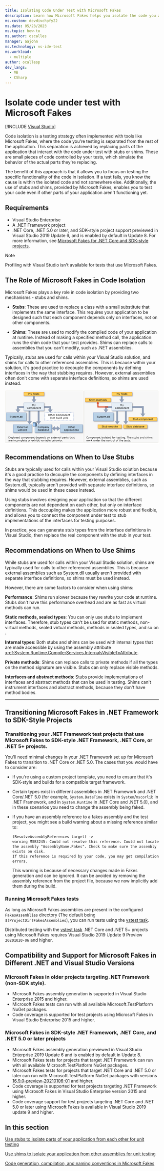 ```yaml
---
title: Isolating Code Under Test with Microsoft Fakes
description: Learn how Microsoft Fakes helps you isolate the code you are testing by replacing other parts of the application with stubs or shims.
ms.custom: devdivchpfy22
ms.date: 05/23/2023
ms.topic: how-to
ms.author: oscalles
manager: aajohn
ms.technology: vs-ide-test
ms.workload: 
  - multiple
author: ocallesp
dev_langs: 
  - VB
  - CSharp
---
```

# Isolate code under test with Microsoft Fakes

 [!INCLUDE [Visual Studio](~/includes/applies-to-version/vs-windows-only.md)]

Code isolation is a testing strategy often implemented with tools like Microsoft Fakes, where the code you're testing is separated from the rest of the application. This separation is achieved by replacing parts of the application that interact with the code under test with stubs or shims. These are small pieces of code controlled by your tests, which simulate the behavior of the actual parts they're replacing.

The benefit of this approach is that it allows you to focus on testing the specific functionality of the code in isolation. If a test fails, you know the cause is within the isolated code and not somewhere else. Additionally, the use of stubs and shims, provided by Microsoft Fakes, enables you to test your code even if other parts of your application aren't functioning yet.

## Requirements

- Visual Studio Enterprise
- A .NET Framework project
- .NET Core, .NET 5.0 or later, and SDK-style project support previewed in Visual Studio 2019 Update 6, and is enabled by default in Update 8. For more information, see [Microsoft Fakes for .NET Core and SDK-style projects](/visualstudio/releases/2019/release-notes#microsoft-fakes-for-net-core-and-sdk-style-projects).

> [!NOTE]
> Profiling with Visual Studio isn't available for tests that use Microsoft Fakes.

## The Role of Microsoft Fakes in Code Isolation

Microsoft Fakes plays a key role in code isolation by providing two mechanisms - stubs and shims.

- **Stubs**: These are used to replace a class with a small substitute that implements the same interface. This requires your application to be designed such that each component depends only on interfaces, not on other components​​.

- **Shims**: These are used to modify the compiled code of your application at runtime. Instead of making a specified method call, the application runs the shim code that your test provides. Shims can replace calls to assemblies that you can't modify, such as .NET assemblies​​.

Typically, stubs are used for calls within your Visual Studio solution, and shims for calls to other referenced assemblies. This is because within your solution, it's good practice to decouple the components by defining interfaces in the way that stubbing requires. However, external assemblies often don't come with separate interface definitions, so shims are used instead.

![Diagram that show Fakes replacing other components.](../test/media/microsoft-fakes-fakes-2.png)

## Recommendations on When to Use Stubs

Stubs are typically used for calls within your Visual Studio solution because it's a good practice to decouple the components by defining interfaces in the way that stubbing requires. However, external assemblies, such as System.dll, typically aren't provided with separate interface definitions, so shims would be used in these cases instead​​.

Using stubs involves designing your application so that the different components are not dependent on each other, but only on interface definitions. This decoupling makes the application more robust and flexible, and allows you to connect the component under test to stub implementations of the interfaces for testing purposes​​.

In practice, you can generate stub types from the interface definitions in Visual Studio, then replace the real component with the stub in your test.

## Recommendations on When to Use Shims

While stubs are used for calls within your Visual Studio solution, shims are typically used for calls to other referenced assemblies. This is because external assemblies such as System.dll usually aren't provided with separate interface definitions, so shims must be used instead.

However, there are some factors to consider when using shims:

**Performance**: Shims run slower because they rewrite your code at runtime. Stubs don't have this performance overhead and are as fast as virtual methods can run​​.

**Static methods, sealed types**: You can only use stubs to implement interfaces. Therefore, stub types can't be used for static methods, non-virtual methods, sealed virtual methods, methods in sealed types, and so on​​.

**Internal types**: Both stubs and shims can be used with internal types that are made accessible by using the assembly attribute  <xref:System.Runtime.CompilerServices.InternalsVisibleToAttribute>​.

**Private methods**: Shims can replace calls to private methods if all the types on the method signature are visible. Stubs can only replace visible methods​​.

**Interfaces and abstract methods**: Stubs provide implementations of interfaces and abstract methods that can be used in testing. Shims can't instrument interfaces and abstract methods, because they don't have method bodies.

---

## Transitioning Microsoft Fakes in .NET Framework to SDK-Style Projects
### Transitioning your .NET Framework test projects that use Microsoft Fakes to SDK-style .NET Framework, .NET Core, or .NET 5+ projects.

You'll need minimal changes in your .NET Framework set up for Microsoft Fakes to transition to .NET Core or .NET 5.0. The cases that you would have to consider are:

- If you're using a custom project template, you need to ensure that it's SDK-style and builds for a compatible target framework.
- Certain types exist in different assemblies in .NET Framework and .NET Core/.NET 5.0 (for example, `System.DateTime` exists in `System`/`mscorlib` in .NET Framework, and in `System.Runtime` in .NET Core and .NET 5.0), and in these scenarios you need to change the assembly being faked.
- If you have an assembly reference to a fakes assembly and the test project, you might see a build warning about a missing reference similar to:

  ```
  (ResolveAssemblyReferences target) ->
  warning MSB3245: Could not resolve this reference. Could not locate the assembly "AssemblyName.Fakes". Check to make sure the assembly exists on disk.
  If this reference is required by your code, you may get compilation errors.
  ```
  This warning is because of necessary changes made in Fakes generation and can be ignored. It can be avoided by removing the assembly reference from the project file, because we now implicitly add them during the build.

### Running Microsoft Fakes tests
As long as Microsoft Fakes assemblies are present in the configured `FakesAssemblies` directory (The default being `$(ProjectDir)FakesAssemblies`), you can run tests using the [vstest task](/azure/devops/pipelines/tasks/test/vstest?view=azure-devops&preserve-view=true).

Distributed testing with the [vstest task](/azure/devops/pipelines/tasks/test/vstest?view=azure-devops&preserve-view=true) .NET Core and .NET 5+ projects using Microsoft Fakes requires Visual Studio 2019 Update 9 Preview `20201020-06` and higher.

## Compatibility and Support for Microsoft Fakes in Different .NET and Visual Studio Versions

### Microsoft Fakes in older projects targeting .NET Framework (non-SDK style).
- Microsoft Fakes assembly generation is supported in Visual Studio Enterprise 2015 and higher.
- Microsoft Fakes tests can run with all available Microsoft.TestPlatform NuGet packages.
- Code coverage is supported for test projects using Microsoft Fakes in Visual Studio Enterprise 2015 and higher.

### Microsoft Fakes in SDK-style .NET Framework, .NET Core, and .NET 5.0 or later projects
- Microsoft Fakes assembly generation previewed in Visual Studio Enterprise 2019 Update 6 and is enabled by default in Update 8.
- Microsoft Fakes tests for projects that target .NET Framework can run with all available Microsoft.TestPlatform NuGet packages.
- Microsoft Fakes tests for projects that target .NET Core and .NET 5.0 or later can run with Microsoft.TestPlatform NuGet packages with versions [16.9.0-preview-20210106-01](https://www.nuget.org/packages/Microsoft.TestPlatform/16.9.0-preview-20210106-01) and higher.
- Code coverage is supported for test projects targeting .NET Framework using Microsoft Fakes in Visual Studio Enterprise version 2015 and higher.
- Code coverage support for test projects targeting .NET Core and .NET 5.0 or later using Microsoft Fakes is available in Visual Studio 2019 update 9 and higher.


## In this section

[Use stubs to isolate parts of your application from each other for unit testing](../test/using-stubs-to-isolate-parts-of-your-application-from-each-other-for-unit-testing.md)

[Use shims to isolate your application from other assemblies for unit testing](../test/using-shims-to-isolate-your-application-from-other-assemblies-for-unit-testing.md)

[Code generation, compilation, and naming conventions in Microsoft Fakes](../test/code-generation-compilation-and-naming-conventions-in-microsoft-fakes.md)
